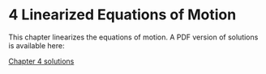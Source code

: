 # 4 Linearized Equations of Motion

This chapter linearizes the equations of motion. A PDF version of solutions is available here: 

[Chapter 4 solutions](TCS_Solutions_Chapter_4.pdf)